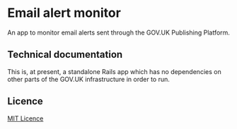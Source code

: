 # Email alert monitor

An app to monitor email alerts sent through the GOV.UK Publishing Platform.

## Technical documentation

This is, at present, a standalone Rails app which has no dependencies on other
parts of the GOV.UK infrastructure in order to run.

## Licence

[MIT Licence](LICENCE)
